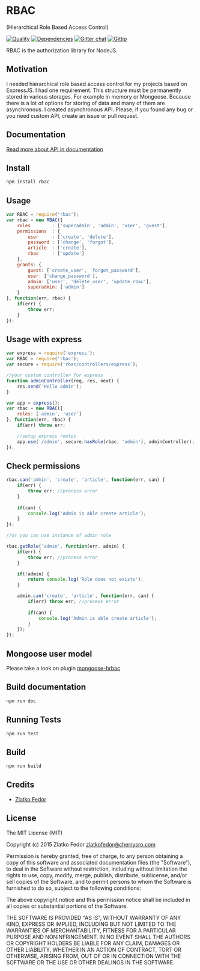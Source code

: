 # RBAC 
(Hierarchical Role Based Access Control)

[![Quality](https://codeclimate.com/github/seeden/rbac.png)](https://codeclimate.com/github/seeden/rbac/badges)
[![Dependencies](https://david-dm.org/seeden/rbac.png)](https://david-dm.org/seeden/rbac)
[![Gitter chat](https://badges.gitter.im/seeden/rbac.png)](https://gitter.im/seeden/rbac)
[![Gittip](https://img.shields.io/gittip/seeden.svg?style=flat)](https://gratipay.com/seeden/)

RBAC is the authorization library for NodeJS. 


## Motivation

I needed hierarchical role based access control for my projects based on ExpressJS. 
I had one requirement. This structure must be permanently stored in various storages. 
For example in memory or Mongoose. 
Because there is a lot of options for storing of data and many of them are asynchronous. 
I created asynchronous API. 
Please, if you found any bug or you need custom API, create an issue or pull request.

## Documentation

[Read more about API in documentation](http://seeden.github.io/rbac/RBAC.html)


## Install

```sh
npm install rbac
```

## Usage

```js
var RBAC = require('rbac');
var rbac = new RBAC({
    roles        : ['superadmin', 'admin', 'user', 'guest'],
    permissions  : {
        user     : ['create', 'delete'],
        password : ['change', 'forgot'],
        article  : ['create'],
        rbac     : ['update']
    },
    grants: {
        guest: ['create_user', 'forgot_password'],
        user: ['change_password'],
        admin: ['user', 'delete_user', 'update_rbac'],
        superadmin: ['admin']
    }
}, function(err, rbac) {
    if(err) {
        throw err;
    }
}); 
``` 

## Usage with express

```js
var express = require('express');
var RBAC = require('rbac');
var secure = require('rbac/controllers/express');

//your custom controller for express
function adminController(req, res, next) {
    res.send('Hello admin');
}

var app = express();
var rbac = new RBAC({
    roles: ['admin', 'user']  
}, function(err, rbac) {
    if(err) throw err;

    //setup express routes
    app.use('/admin', secure.hasRole(rbac, 'admin'), adminController);
});
```    

## Check permissions

```js
rbac.can('admin', 'create', 'article', function(err, can) {
    if(err) {
        throw err; //process error
    }
        
    if(can) {
        console.log('Admin is able create article');    
    }
});

//or you can use instance of admin role

rbac.getRole('admin', function(err, admin) {
    if(err) {
        throw err; //process error
    }

    if(!admin) {
        return console.log('Role does not exists');
    }

    admin.can('create', 'article', function(err, can) {
        if(err) throw err; //process error
        
        if(can) {
            console.log('Admin is able create article');    
        }
    }); 
});
```

## Mongoose user model

Please take a look on plugin [mongoose-hrbac](http://github.com/seeden/mongoose-hrbac)

## Build documentation

```sh
npm run doc
```  

## Running Tests

```sh
npm run test        
```

## Build

```sh
npm run build     
``` 
    
## Credits

  - [Zlatko Fedor](http://github.com/seeden)

## License

The MIT License (MIT)

Copyright (c) 2015 Zlatko Fedor zlatkofedor@cherrysro.com

Permission is hereby granted, free of charge, to any person obtaining a copy
of this software and associated documentation files (the "Software"), to deal
in the Software without restriction, including without limitation the rights
to use, copy, modify, merge, publish, distribute, sublicense, and/or sell
copies of the Software, and to permit persons to whom the Software is
furnished to do so, subject to the following conditions:

The above copyright notice and this permission notice shall be included in
all copies or substantial portions of the Software.

THE SOFTWARE IS PROVIDED "AS IS", WITHOUT WARRANTY OF ANY KIND, EXPRESS OR
IMPLIED, INCLUDING BUT NOT LIMITED TO THE WARRANTIES OF MERCHANTABILITY,
FITNESS FOR A PARTICULAR PURPOSE AND NONINFRINGEMENT. IN NO EVENT SHALL THE
AUTHORS OR COPYRIGHT HOLDERS BE LIABLE FOR ANY CLAIM, DAMAGES OR OTHER
LIABILITY, WHETHER IN AN ACTION OF CONTRACT, TORT OR OTHERWISE, ARISING FROM,
OUT OF OR IN CONNECTION WITH THE SOFTWARE OR THE USE OR OTHER DEALINGS IN
THE SOFTWARE.
